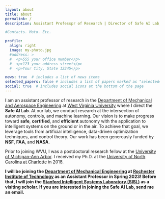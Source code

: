 ```yaml
---
layout: about
title: about
permalink: /
description: Assistant Professpr of Research | Director of Safe AI Lab, West Virginia University

#Contacts. Moto. Etc.

profile:
  align: right
  image: my-photo.jpg
  #address: >
  #  <p>555 your office number</p>
  #  <p>123 your address street</p>
  #  <p>Your City, State 12345</p>

news: true  # includes a list of news items
selected_papers: false # includes a list of papers marked as "selected={true}"
social: true  # includes social icons at the bottom of the page
---
```


I am an assistant professor of research in the [Department of Mechanical and Aerospace Engineering](https://mae.statler.wvu.edu/) at [West Virginia University](https://www.wvu.edu/) where I direct the **Safe AI Lab**. At our lab, we conduct research at the intersection of autonomy, controls, and machine learning.
Our vision is to make progress toward **safe**, **certified**, and **efficient** autonomy with the application to intelligent systems on the ground or in the air. To achieve that goal, we leverage tools from artificial intelligence, data-driven optimization techniques, and control theory. Our work has been generously funded by **NSF**, **FAA**, and **NASA**.

Prior to joining WVU, I was a postdoctoral research fellow at the [University of Michigan-Ann Arbor](https://umich.edu/). I received my Ph.D. at the [University of North Carolina at Charlotte](https://www.charlotte.edu/) in 2018.

**I will be joining the [Department of Mechanical Engineering](https://www.rit.edu/engineering/department-mechanical-engineering) at [Rochester Institute of Technology](https://www.rit.edu/) as an Assistant Professor in Spring 2023! Before that, I will join the [Stanford Intelligent Systems Laboratory (SISL)](https://web.stanford.edu/group/sisl/cgi-bin/wordpress/) as a visiting scholar. If you are interested in joining the Safe AI Lab, send me an email.**

